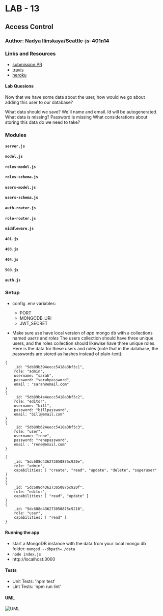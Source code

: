 # LAB - 13
## Access Control

### Author: Nadya Ilinskaya/Seattle-js-401n14

### Links and Resources
* [submission PR](https://github.com/nadili-401-advanced-javascript/lab-13/pull/1)
* [travis](https://travis-ci.com/nadili-401-advanced-javascript/lab-13)
* [heroku](https://nadili-lab-13.herokuapp.com/)

#### Lab Quesions
Now that we have some data about the user, how would we go about adding this user to our database?

What data should we save? 
    We'll name and email. Id will be autogenerated. 
What data is missing? 
     Password is missing 
What considerations about storing this data do we need to take? 


### Modules
#### `server.js`
#### `model.js`
#### `roles-model.js`
#### `roles-schema.js`
#### `users-model.js`
#### `users-schema.js`
#### `auth-router.js`
#### `role-router.js`
#### `middleware.js`
#### `401.js`
#### `403.js`
#### `404.js`
#### `500.js`
#### `auth.js`

### Setup
* config .env variables:
    * PORT
    * MONGODB_URI
    * JWT_SECRET

* Make sure use have local version of *app* mongo db with a collections named *users* and *roles*
The users collection should have three unique users, and the roles collection should likewise have three unique roles.
 Here is the data for these users and roles (note that in the database, the passwords are stored as hashes instead of plain-text):
```
{
    _id: "5db89b394eecc5418a3bf3c1",
    role: "admin",
    username: "sarah",
    password: "sarahpassword",
    email : "sarah@email.com"
}
{
    _id: "5db89b4e4eecc5418a3bf3c2",
    role: "editor",
    username: "bill",
    password: "billpassword",
    email: "bill@email.com"
}
{
    _id: "5db89b624eecc5418a3bf3c3",
    role: "user",
    username: "rene",
    password: "renepassword",
    email : "rene@email.com"
} 
```
```
{
    _id: "5dc688d436273050875c920e",
    role: "admin",
    capabilities: [ "create", "read", "update", "delete", "superuser" ]
}
{
    _id: "5dc688d436273050875c920f",
    role: "editor",
    capabilities: [ "read", "update" ]
}
{
    _id: "5dc688d436273050875c9210",
    role: "user",
    capabilities: [ "read" ]
}
```

#### Running the app
* start a MongoDB instance with the data from your local mongo db folder: `mongod --dbpath=./data`
* `node index.js`
* http://localhost:3000

  
#### Tests
* Unit Tests: 'npm test'
* Lint Tests: 'npm run lint' 


#### UML

![ UML](/assets/lab-11-uml.jpg)

